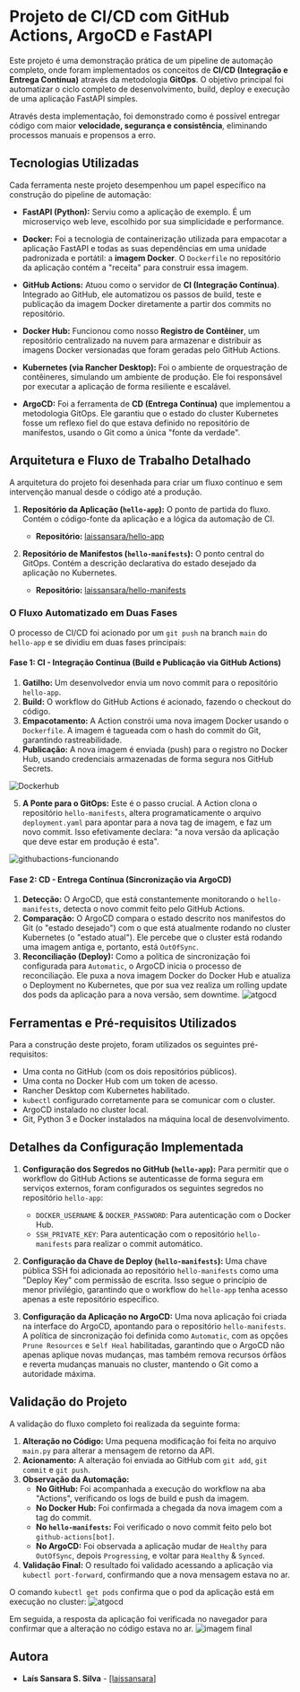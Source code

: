 # Projeto de CI/CD com GitHub Actions, ArgoCD e FastAPI

Este projeto é uma demonstração prática de um pipeline de automação completo, onde foram implementados os conceitos de **CI/CD (Integração e Entrega Contínua)** através da metodologia **GitOps**. O objetivo principal foi automatizar o ciclo completo de desenvolvimento, build, deploy e execução de uma aplicação FastAPI simples.

Através desta implementação, foi demonstrado como é possível entregar código com maior **velocidade, segurança e consistência**, eliminando processos manuais e propensos a erro. 
## Tecnologias Utilizadas

Cada ferramenta neste projeto desempenhou um papel específico na construção do pipeline de automação:

* **FastAPI (Python):** Serviu como a aplicação de exemplo. É um microserviço web leve, escolhido por sua simplicidade e performance.

* **Docker:** Foi a tecnologia de containerização utilizada para empacotar a aplicação FastAPI e todas as suas dependências em uma unidade padronizada e portátil: a **imagem Docker**. O `Dockerfile` no repositório da aplicação contém a "receita" para construir essa imagem.

* **GitHub Actions:** Atuou como o servidor de **CI (Integração Contínua)**. Integrado ao GitHub, ele automatizou os passos de build, teste e publicação da imagem Docker diretamente a partir dos commits no repositório.

* **Docker Hub:** Funcionou como nosso **Registro de Contêiner**, um repositório centralizado na nuvem para armazenar e distribuir as imagens Docker versionadas que foram geradas pelo GitHub Actions.

* **Kubernetes (via Rancher Desktop):** Foi o ambiente de orquestração de contêineres, simulando um ambiente de produção. Ele foi responsável por executar a aplicação de forma resiliente e escalável.

* **ArgoCD:** Foi a ferramenta de **CD (Entrega Contínua)** que implementou a metodologia GitOps. Ele garantiu que o estado do cluster Kubernetes fosse um reflexo fiel do que estava definido no repositório de manifestos, usando o Git como a única "fonte da verdade".

## Arquitetura e Fluxo de Trabalho Detalhado

A arquitetura do projeto foi desenhada para criar um fluxo contínuo e sem intervenção manual desde o código até a produção.

1.  **Repositório da Aplicação (`hello-app`):** O ponto de partida do fluxo. Contém o código-fonte da aplicação e a lógica da automação de CI.
    * **Repositório:** [laissansara/hello-app](https://github.com/laissansara/hello-app)

2.  **Repositório de Manifestos (`hello-manifests`):** O ponto central do GitOps. Contém a descrição declarativa do estado desejado da aplicação no Kubernetes.
    * **Repositório:** [laissansara/hello-manifests](https://github.com/laissansara/hello-manifests)

### O Fluxo Automatizado em Duas Fases

O processo de CI/CD foi acionado por um `git push` na branch `main` do `hello-app` e se dividiu em duas fases principais:

#### Fase 1: CI - Integração Contínua (Build e Publicação via GitHub Actions)

1.  **Gatilho:** Um desenvolvedor envia um novo commit para o repositório `hello-app`.
2.  **Build:** O workflow do GitHub Actions é acionado, fazendo o checkout do código.
3.  **Empacotamento:** A Action constrói uma nova imagem Docker usando o `Dockerfile`. A imagem é tagueada com o hash do commit do Git, garantindo rastreabilidade.
4.  **Publicação:** A nova imagem é enviada (push) para o registro no Docker Hub, usando credenciais armazenadas de forma segura nos GitHub Secrets.

![Dockerhub](./imagens/dockerhub.png)

5.  **A Ponte para o GitOps:** Este é o passo crucial. A Action clona o repositório `hello-manifests`, altera programaticamente o arquivo `deployment.yaml` para apontar para a nova tag de imagem, e faz um novo commit. Isso efetivamente declara: "a nova versão da aplicação que deve estar em produção é esta".

![githubactions-funcionando](./imagens/githubactions-funcionando.png)


#### Fase 2: CD - Entrega Contínua (Sincronização via ArgoCD)

1.  **Detecção:** O ArgoCD, que está constantemente monitorando o `hello-manifests`, detecta o novo commit feito pelo GitHub Actions.
2.  **Comparação:** O ArgoCD compara o estado descrito nos manifestos do Git (o "estado desejado") com o que está atualmente rodando no cluster Kubernetes (o "estado atual"). Ele percebe que o cluster está rodando uma imagem antiga e, portanto, está `OutOfSync`.
3.  **Reconciliação (Deploy):** Como a política de sincronização foi configurada para `Automatic`, o ArgoCD inicia o processo de reconciliação. Ele puxa a nova imagem Docker do Docker Hub e atualiza o Deployment no Kubernetes, que por sua vez realiza um rolling update dos pods da aplicação para a nova versão, sem downtime.
![atgocd](./imagens/argocd.png)

## Ferramentas e Pré-requisitos Utilizados

Para a construção deste projeto, foram utilizados os seguintes pré-requisitos:
* Uma conta no GitHub (com os dois repositórios públicos).
* Uma conta no Docker Hub com um token de acesso.
* Rancher Desktop com Kubernetes habilitado.
* `kubectl` configurado corretamente para se comunicar com o cluster.
* ArgoCD instalado no cluster local.
* Git, Python 3 e Docker instalados na máquina local de desenvolvimento.

## Detalhes da Configuração Implementada

1.  **Configuração dos Segredos no GitHub (`hello-app`):**
    Para permitir que o workflow do GitHub Actions se autenticasse de forma segura em serviços externos, foram configurados os seguintes segredos no repositório `hello-app`:
    * `DOCKER_USERNAME` & `DOCKER_PASSWORD`: Para autenticação com o Docker Hub.
    * `SSH_PRIVATE_KEY`: Para autenticação com o repositório `hello-manifests` para realizar o commit automático.

2.  **Configuração da Chave de Deploy (`hello-manifests`):**
    Uma chave pública SSH foi adicionada ao repositório `hello-manifests` como uma "Deploy Key" com permissão de escrita. Isso segue o princípio de menor privilégio, garantindo que o workflow do `hello-app` tenha acesso apenas a este repositório específico.

3.  **Configuração da Aplicação no ArgoCD:**
    Uma nova aplicação foi criada na interface do ArgoCD, apontando para o repositório `hello-manifests`. A política de sincronização foi definida como `Automatic`, com as opções `Prune Resources` e `Self Heal` habilitadas, garantindo que o ArgoCD não apenas aplique novas mudanças, mas também remova recursos órfãos e reverta mudanças manuais no cluster, mantendo o Git como a autoridade máxima.

## Validação do Projeto

A validação do fluxo completo foi realizada da seguinte forma:

1.  **Alteração no Código:** Uma pequena modificação foi feita no arquivo `main.py` para alterar a mensagem de retorno da API.
2.  **Acionamento:** A alteração foi enviada ao GitHub com `git add`, `git commit` e `git push`.
3.  **Observação da Automação:**
    * **No GitHub:** Foi acompanhada a execução do workflow na aba "Actions", verificando os logs de build e push da imagem.
    * **No Docker Hub:** Foi confirmada a chegada da nova imagem com a tag do commit.
    * **No `hello-manifests`:** Foi verificado o novo commit feito pelo bot `github-actions[bot]`.
    * **No ArgoCD:** Foi observada a aplicação mudar de `Healthy` para `OutOfSync`, depois `Progressing`, e voltar para `Healthy` & `Synced`.
4.  **Validação Final:** O resultado foi validado acessando a aplicação via `kubectl port-forward`, confirmando que a nova mensagem estava no ar.

O comando `kubectl get pods` confirma que o pod da aplicação está em execução no cluster:
![atgocd](./imagens/kube.png)

Em seguida, a resposta da aplicação foi verificada no navegador para confirmar que a alteração no código estava no ar.
![imagem final](./imagens/image.png)



## Autora

* **Laís Sansara S. Silva** - [[laissansara]](https://github.com/laissansara)
